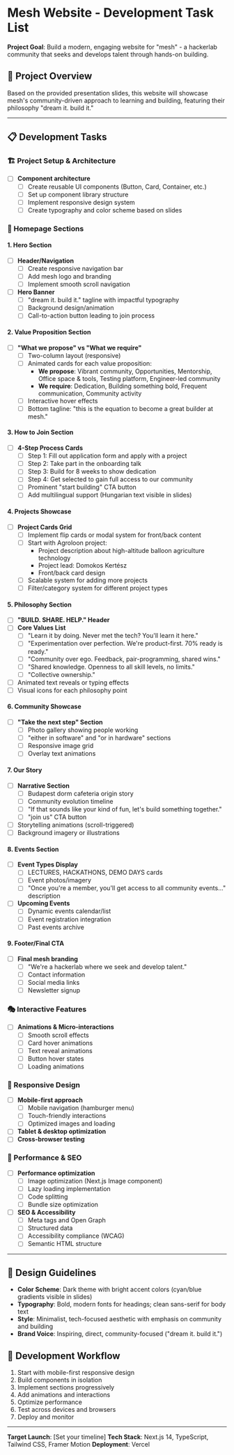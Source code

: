 # Mesh Website - Development Task List

**Project Goal**: Build a modern, engaging website for "mesh" - a hackerlab community that seeks and develops talent through hands-on building.

## 🎯 Project Overview

Based on the provided presentation slides, this website will showcase mesh's community-driven approach to learning and building, featuring their philosophy "dream it. build it."

---

## 📋 Development Tasks

### 🏗️ Project Setup & Architecture


- [ ] **Component architecture**
  - [ ] Create reusable UI components (Button, Card, Container, etc.)
  - [ ] Set up component library structure
  - [ ] Implement responsive design system
  - [ ] Create typography and color scheme based on slides

### 🎨 Homepage Sections

#### 1. Hero Section

- [ ] **Header/Navigation**
  - [ ] Create responsive navigation bar
  - [ ] Add mesh logo and branding
  - [ ] Implement smooth scroll navigation
  
- [ ] **Hero Banner**
  - [ ] "dream it. build it." tagline with impactful typography
  - [ ] Background design/animation
  - [ ] Call-to-action button leading to join process

#### 2. Value Proposition Section

- [ ] **"What we propose" vs "What we require"**
  - [ ] Two-column layout (responsive)
  - [ ] Animated cards for each value proposition:
    - **We propose**: Vibrant community, Opportunities, Mentorship, Office space & tools, Testing platform, Engineer-led community
    - **We require**: Dedication, Building something bold, Frequent communication, Community activity
  - [ ] Interactive hover effects
  - [ ] Bottom tagline: "this is the equation to become a great builder at mesh."

#### 3. How to Join Section

- [ ] **4-Step Process Cards**
  - [ ] Step 1: Fill out application form and apply with a project
  - [ ] Step 2: Take part in the onboarding talk  
  - [ ] Step 3: Build for 8 weeks to show dedication
  - [ ] Step 4: Get selected to gain full access to our community
  - [ ] Prominent "start building" CTA button
  - [ ] Add multilingual support (Hungarian text visible in slides)

#### 4. Projects Showcase

- [ ] **Project Cards Grid**
  - [ ] Implement flip cards or modal system for front/back content
  - [ ] Start with Agroloon project:
    - Project description about high-altitude balloon agriculture technology
    - Project lead: Domokos Kertész
    - Front/back card design
  - [ ] Scalable system for adding more projects
  - [ ] Filter/category system for different project types

#### 5. Philosophy Section

- [ ] **"BUILD. SHARE. HELP." Header**
- [ ] **Core Values List**
  - [ ] "Learn it by doing. Never met the tech? You'll learn it here."
  - [ ] "Experimentation over perfection. We're product-first. 70% ready is ready."
  - [ ] "Community over ego. Feedback, pair-programming, shared wins."
  - [ ] "Shared knowledge. Openness to all skill levels, no limits."
  - [ ] "Collective ownership."
- [ ] Animated text reveals or typing effects
- [ ] Visual icons for each philosophy point

#### 6. Community Showcase

- [ ] **"Take the next step" Section**
  - [ ] Photo gallery showing people working
  - [ ] "either in software" and "or in hardware" sections
  - [ ] Responsive image grid
  - [ ] Overlay text animations

#### 7. Our Story

- [ ] **Narrative Section**
  - [ ] Budapest dorm cafeteria origin story
  - [ ] Community evolution timeline
  - [ ] "If that sounds like your kind of fun, let's build something together."
  - [ ] "join us" CTA button
- [ ] Storytelling animations (scroll-triggered)
- [ ] Background imagery or illustrations

#### 8. Events Section

- [ ] **Event Types Display**
  - [ ] LECTURES, HACKATHONS, DEMO DAYS cards
  - [ ] Event photos/imagery
  - [ ] "Once you're a member, you'll get access to all community events..." description
- [ ] **Upcoming Events**
  - [ ] Dynamic events calendar/list
  - [ ] Event registration integration
  - [ ] Past events archive

#### 9. Footer/Final CTA

- [ ] **Final mesh branding**
  - [ ] "We're a hackerlab where we seek and develop talent."
  - [ ] Contact information
  - [ ] Social media links
  - [ ] Newsletter signup

### 🎭 Interactive Features

- [ ] **Animations & Micro-interactions**
  - [ ] Smooth scroll effects
  - [ ] Card hover animations
  - [ ] Text reveal animations
  - [ ] Button hover states
  - [ ] Loading animations

### 📱 Responsive Design

- [ ] **Mobile-first approach**
  - [ ] Mobile navigation (hamburger menu)
  - [ ] Touch-friendly interactions
  - [ ] Optimized images and loading
- [ ] **Tablet & desktop optimization**
- [ ] **Cross-browser testing**

### 🚀 Performance & SEO

- [ ] **Performance optimization**
  - [ ] Image optimization (Next.js Image component)
  - [ ] Lazy loading implementation
  - [ ] Code splitting
  - [ ] Bundle size optimization

- [ ] **SEO & Accessibility**
  - [ ] Meta tags and Open Graph
  - [ ] Structured data
  - [ ] Accessibility compliance (WCAG)
  - [ ] Semantic HTML structure

---

## 🎨 Design Guidelines

- **Color Scheme**: Dark theme with bright accent colors (cyan/blue gradients visible in slides)
- **Typography**: Bold, modern fonts for headings; clean sans-serif for body text
- **Style**: Minimalist, tech-focused aesthetic with emphasis on community and building
- **Brand Voice**: Inspiring, direct, community-focused ("dream it. build it.")

## 🔄 Development Workflow

1. Start with mobile-first responsive design
2. Build components in isolation
3. Implement sections progressively
4. Add animations and interactions
5. Optimize performance
6. Test across devices and browsers
7. Deploy and monitor

---

**Target Launch**: [Set your timeline]
**Tech Stack**: Next.js 14, TypeScript, Tailwind CSS, Framer Motion
**Deployment**: Vercel
